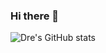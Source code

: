 ### Hi there 👋

![Dre's GitHub stats](https://github-readme-stats.vercel.app/api?username=kako57&theme=ayu-mirage&show_icons=true&count_private=true)

<!--
**kako57/kako57** is a ✨ _special_ ✨ repository because its `README.md` (this file) appears on your GitHub profile.

Here are some ideas to get you started:

- 🔭 I’m currently working on ...
- 🌱 I’m currently learning ...
- 👯 I’m looking to collaborate on ...
- 🤔 I’m looking for help with ...
- 💬 Ask me about ...
- 📫 How to reach me: ...
- 😄 Pronouns: ...
- ⚡ Fun fact: ...
-->
